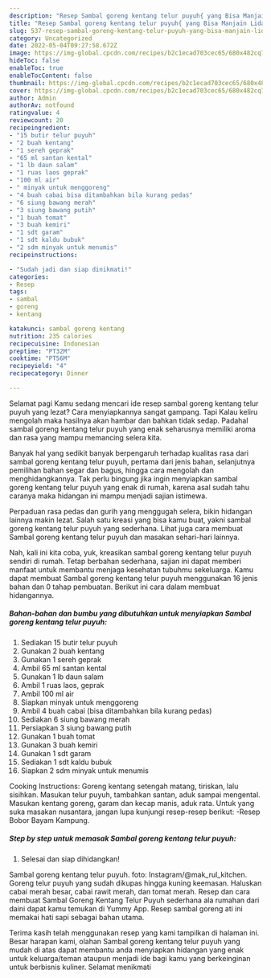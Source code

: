 ```yaml
---
description: "Resep Sambal goreng kentang telur puyuh{ yang Bisa Manjain Lidah,  Menu Buat lebaran"
title: "Resep Sambal goreng kentang telur puyuh{ yang Bisa Manjain Lidah,  Menu Buat lebaran"
slug: 537-resep-sambal-goreng-kentang-telur-puyuh-yang-bisa-manjain-lidah-menu-buat-lebaran
category: Uncategorized
date: 2022-05-04T09:27:58.672Z
image: https://img-global.cpcdn.com/recipes/b2c1ecad703cec65/680x482cq70/sambal-goreng-kentang-telur-puyuh-foto-resep-utama.jpg
hideToc: false
enableToc: true
enableTocContent: false
thumbnail: https://img-global.cpcdn.com/recipes/b2c1ecad703cec65/680x482cq70/sambal-goreng-kentang-telur-puyuh-foto-resep-utama.jpg
cover: https://img-global.cpcdn.com/recipes/b2c1ecad703cec65/680x482cq70/sambal-goreng-kentang-telur-puyuh-foto-resep-utama.jpg
author: Admin
authorAv: notfound
ratingvalue: 4
reviewcount: 20
recipeingredient:
- "15 butir telur puyuh"
- "2 buah kentang"
- "1 sereh geprak"
- "65 ml santan kental"
- "1 lb daun salam"
- "1 ruas laos geprak"
- "100 ml air"
- " minyak untuk menggoreng"
- "4 buah cabai bisa ditambahkan bila kurang pedas"
- "6 siung bawang merah"
- "3 siung bawang putih"
- "1 buah tomat"
- "3 buah kemiri"
- "1 sdt garam"
- "1 sdt kaldu bubuk"
- "2 sdm minyak untuk menumis"
recipeinstructions:

- "Sudah jadi dan siap dinikmati!"
categories:
- Resep
tags:
- sambal
- goreng
- kentang

katakunci: sambal goreng kentang 
nutrition: 235 calories
recipecuisine: Indonesian
preptime: "PT32M"
cooktime: "PT56M"
recipeyield: "4"
recipecategory: Dinner

---
```



Selamat pagi Kamu sedang mencari ide resep sambal goreng kentang telur puyuh yang lezat? Cara menyiapkannya sangat gampang. Tapi Kalau keliru mengolah maka hasilnya akan hambar dan bahkan tidak sedap. Padahal sambal goreng kentang telur puyuh yang enak seharusnya memiliki aroma dan rasa yang mampu memancing selera kita.


Banyak hal yang sedikit banyak berpengaruh terhadap kualitas rasa dari sambal goreng kentang telur puyuh, pertama dari jenis bahan, selanjutnya pemilihan bahan segar dan bagus, hingga cara mengolah dan menghidangkannya. Tak perlu bingung jika ingin menyiapkan sambal goreng kentang telur puyuh yang enak di rumah, karena asal sudah tahu caranya maka hidangan ini mampu menjadi sajian istimewa.

Perpaduan rasa pedas dan gurih yang menggugah selera, bikin hidangan lainnya makin lezat. Salah satu kreasi yang bisa kamu buat, yakni sambal goreng kentang telur puyuh yang sederhana. Lihat juga cara membuat Sambal goreng kentang telur puyuh dan masakan sehari-hari lainnya.


Nah, kali ini kita coba, yuk, kreasikan sambal goreng kentang telur puyuh sendiri di rumah. Tetap berbahan sederhana, sajian ini dapat memberi manfaat untuk membantu menjaga kesehatan tubuhmu sekeluarga. Kamu dapat membuat Sambal goreng kentang telur puyuh menggunakan 16 jenis bahan dan 0 tahap pembuatan. Berikut ini cara dalam membuat hidangannya.

<!--inarticleads1-->

##### Bahan-bahan dan bumbu yang dibutuhkan untuk menyiapkan Sambal goreng kentang telur puyuh:

1. Sediakan 15 butir telur puyuh
1. Gunakan 2 buah kentang
1. Gunakan 1 sereh geprak
1. Ambil 65 ml santan kental
1. Gunakan 1 lb daun salam
1. Ambil 1 ruas laos, geprak
1. Ambil 100 ml air
1. Siapkan  minyak untuk menggoreng
1. Ambil 4 buah cabai (bisa ditambahkan bila kurang pedas)
1. Sediakan 6 siung bawang merah
1. Persiapkan 3 siung bawang putih
1. Gunakan 1 buah tomat
1. Gunakan 3 buah kemiri
1. Gunakan 1 sdt garam
1. Sediakan 1 sdt kaldu bubuk
1. Siapkan 2 sdm minyak untuk menumis


Cooking Instructions: Goreng kentang setengah matang, tiriskan, lalu sisihkan. Masukan telur puyuh, tambahkan santan, aduk sampai mengental. Masukan kentang goreng, garam dan kecap manis, aduk rata. Untuk yang suka masakan nusantara, jangan lupa kunjungi resep-resep berikut: -Resep Bobor Bayam Kampung. 

<!--inarticleads2-->

##### Step by step untuk memasak Sambal goreng kentang telur puyuh:


1. Selesai dan siap dihidangkan!

Sambal goreng kentang telur puyuh. foto: Instagram/@mak_rul_kitchen. Goreng telur puyuh yang sudah dikupas hingga kuning keemasan. Haluskan cabai merah besar, cabai rawit merah, dan tomat merah. Resep dan cara membuat Sambal Goreng Kentang Telur Puyuh sederhana ala rumahan dari daini dapat kamu temukan di Yummy App. Resep sambal goreng ati ini memakai hati sapi sebagai bahan utama. 

Terima kasih telah menggunakan resep yang kami tampilkan di halaman ini. Besar harapan kami, olahan Sambal goreng kentang telur puyuh yang mudah di atas dapat membantu anda menyiapkan hidangan yang enak untuk keluarga/teman ataupun menjadi ide bagi kamu yang berkeinginan untuk berbisnis kuliner. Selamat menikmati
